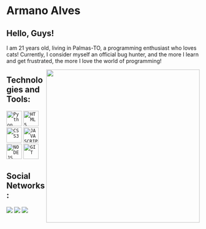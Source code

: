  <h1 align="left">Armano Alves</h1>



## Hello, Guys!
I am 21 years old, living in Palmas-TO, a programming enthusiast who loves cats! Currently, I consider myself an official bug hunter, and the more I learn and get frustrated, the more I love the world of programming!


</div>

<img align="right" width="400px" src="https://media4.giphy.com/media/iiJ870TcI3PZKxatzS/giphy.gif?cid=ecf05e47rbu93wjn1a7mjd278ybmmoldzenlgkrtmlrkymnr&rid=giphy.gif&ct=g" />

## Technologies and Tools:
 
 <code><img width="40px" src="https://cdn.jsdelivr.net/gh/devicons/devicon/icons/python/python-original.svg" title = "Python"/></code>
 <code><img width="40px" src="https://cdn.jsdelivr.net/gh/devicons/devicon/icons/html5/html5-original-wordmark.svg" title = "HTML5"/></code>
 <code><img width="40px" src="https://cdn.jsdelivr.net/gh/devicons/devicon/icons/css3/css3-original-wordmark.svg" title = "CSS3"/></code>
 <code><img width="40px" src="https://cdn.jsdelivr.net/gh/devicons/devicon/icons/javascript/javascript-original.svg" title = "JAVASCRIPT"/></code>
 <code><img width="40px" src="https://cdn.jsdelivr.net/gh/devicons/devicon/icons/nodejs/nodejs-original.svg" title = "NODEJS"/></code>
 <code><img width="40px" src="https://cdn.jsdelivr.net/gh/devicons/devicon/icons/git/git-original.svg" title = "GIT"/></code>

## Social Networks:

  <a href="https://www.twitter.com/armano_alves" target="_blank"><img src="https://img.shields.io/badge/Twitter-1DA1F2?style=for-the-badge&logo=twitter&logoColor=white" target="_blank"></a>
  <a href="https://instagram.com/armano_alves" target="_blank"><img src="https://img.shields.io/badge/-Instagram-%23E4405F?style=for-the-badge&logo=instagram&logoColor=white" target="_blank"></a>
  <a href="https://www.linkedin.com/in/armano-barros-alves-junior/" target="_blank"><img src="https://img.shields.io/badge/-LinkedIn-%230077B5?style=for-the-badge&logo=linkedin&logoColor=white" target="_blank"></a>   

</div>
 
